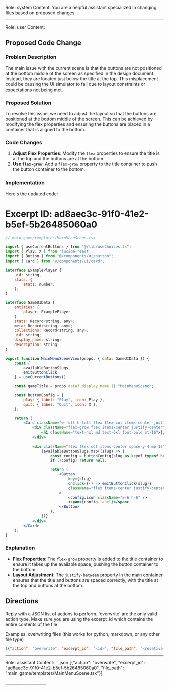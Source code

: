 Role: system
Content: You are a helpful assistant specialized in changing files based on proposed changes.
__________________
Role: user
Content: 
## Proposed Code Change
### Problem Description

The main issue with the current scene is that the buttons are not positioned at the bottom middle of the screen as specified in the design document. Instead, they are located just below the title at the top. This misplacement could be causing the UI simulator to fail due to layout constraints or expectations not being met.

### Proposed Solution

To resolve this issue, we need to adjust the layout so that the buttons are positioned at the bottom middle of the screen. This can be achieved by modifying the flex properties and ensuring the buttons are placed in a container that is aligned to the bottom.

### Code Changes

1. **Adjust Flex Properties**: Modify the `flex` properties to ensure the title is at the top and the buttons are at the bottom.
2. **Use `flex-grow`**: Add a `flex-grow` property to the title container to push the button container to the bottom.

### Implementation

Here's the updated code:

# Excerpt ID: ad8aec3c-91f0-41e2-b5ef-5b26485060a0
```jsx
// main_game/templates/MainMenuScene.tsx

import { useCurrentButtons } from "@/lib/useChoices.ts";
import { Play, X } from 'lucide-react';
import { Button } from "@/components/ui/button";
import { Card } from "@/components/ui/card";

interface ExamplePlayer {
    uid: string,
    stats: {
        stat1: number,
    },
}

interface GameUIData {
    entities: {
        player: ExamplePlayer
    }
    stats: Record<string, any>;
    meta: Record<string, any>;
    collections: Record<string, any>;
    uid: string;
    display_name: string;
    description: string;
}

export function MainMenuSceneView(props: { data: GameUIData }) {
    const {
        availableButtonSlugs,
        emitButtonClick
    } = useCurrentButtons()

    const gameTitle = props.data?.display_name || "MainMenuScene";

    const buttonConfig = {
        play: { label: "Play", icon: Play },
        quit: { label: "Quit", icon: X },
    };

    return (
        <Card className="w-full h-full flex flex-col items-center justify-between bg-gradient-to-b from-blue-500 to-purple-600 text-white">
            <div className="flex-grow flex items-center justify-center">
                <h1 className="text-4xl md:text-6xl font-bold mt-16">{gameTitle}</h1>
            </div>
            
            <div className="flex flex-col items-center space-y-4 mb-16">
                {availableButtonSlugs.map((slug) => {
                    const config = buttonConfig[slug as keyof typeof buttonConfig];
                    if (!config) return null;

                    return (
                        <Button
                            key={slug}
                            onClick={() => emitButtonClick(slug)}
                            className="flex items-center justify-center space-x-2 bg-white text-blue-600 px-6 py-3 rounded-full font-semibold text-lg hover:bg-blue-100 transition-colors duration-200"
                        >
                            <config.icon className="w-6 h-6" />
                            <span>{config.label}</span>
                        </Button>
                    );
                })}
            </div>
        </Card>
    );
}
```

### Explanation

- **Flex Properties**: The `flex-grow` property is added to the title container to ensure it takes up the available space, pushing the button container to the bottom.
- **Layout Adjustment**: The `justify-between` property in the main container ensures that the title and buttons are spaced correctly, with the title at the top and buttons at the bottom.

## Directions
Reply with a JSON list of actions to perform. 'overwrite' are the only valid action type. 
Make sure you are using the excerpt_id which contains the entire contents of the file

Examples:
overwriting files (this works for python, markdown, or any other file type)
```json output_example1
[{"action": "overwrite", "excerpt_id": "<id>", "file_path": "<relative file path>"}]
```

__________________
Role: assistant
Content: ```json
[{"action": "overwrite", "excerpt_id": "ad8aec3c-91f0-41e2-b5ef-5b26485060a0", "file_path": "main_game/templates/MainMenuScene.tsx"}]
```
__________________
